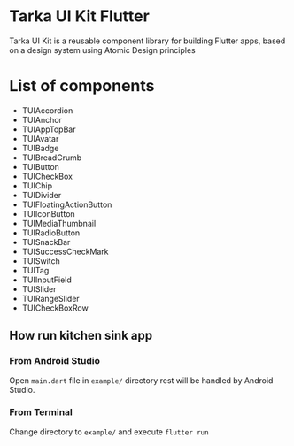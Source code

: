<!--
This README describes the package. If you publish this package to pub.dev,
this README's contents appear on the landing page for your package.

For information about how to write a good package README, see the guide for
[writing package pages](https://dart.dev/guides/libraries/writing-package-pages).

For general information about developing packages, see the Dart guide for
[creating packages](https://dart.dev/guides/libraries/create-library-packages)
and the Flutter guide for
[developing packages and plugins](https://flutter.dev/developing-packages).
-->

# Tarka UI Kit Flutter
Tarka UI Kit is a reusable component library for building Flutter apps, based on a design system using Atomic Design principles

# List of components
- TUIAccordion
- TUIAnchor
- TUIAppTopBar
- TUIAvatar
- TUIBadge
- TUIBreadCrumb
- TUIButton
- TUICheckBox
- TUIChip
- TUIDivider
- TUIFloatingActionButton
- TUIIconButton
- TUIMediaThumbnail
- TUIRadioButton
- TUISnackBar
- TUISuccessCheckMark
- TUISwitch
- TUITag
- TUIInputField
- TUISlider
- TUIRangeSlider
- TUICheckBoxRow

## How run kitchen sink app

### From Android Studio

Open `main.dart` file in `example/` directory rest will be handled by Android Studio.

### From Terminal

Change directory to `example/` and execute `flutter run`

